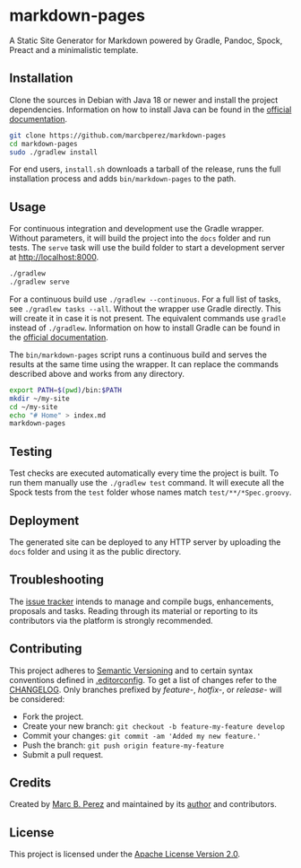 # markdown-pages

A Static Site Generator for Markdown powered by Gradle, Pandoc, Spock, Preact
and a minimalistic template.

## Installation

Clone the sources in Debian with Java 18 or newer and install the project
dependencies. Information on how to install Java can be found in the
[official documentation][install-java].

```bash
git clone https://github.com/marcbperez/markdown-pages
cd markdown-pages
sudo ./gradlew install
```

For end users, `install.sh` downloads a tarball of the release, runs the full 
installation process and adds `bin/markdown-pages` to the path.

## Usage

For continuous integration and development use the Gradle wrapper. Without
parameters, it will build the project into the `docs` folder and run tests. The
`serve` task will use the build folder to start a development server at
[http://localhost:8000][dev-server].

```bash
./gradlew
./gradlew serve
```

For a continuous build use `./gradlew --continuous`. For a full list of tasks,
see `./gradlew tasks --all`. Without the wrapper use Gradle directly. This will
create it in case it is not present. The equivalent commands use `gradle`
instead of `./gradlew`. Information on how to install Gradle can be found in the
[official documentation](install-gradle).

The `bin/markdown-pages` script runs a continuous build and serves the results
at the same time using the wrapper. It can replace the commands described above
and works from any directory.

```bash
export PATH=$(pwd)/bin:$PATH
mkdir ~/my-site
cd ~/my-site
echo "# Home" > index.md
markdown-pages
```

## Testing

Test checks are executed automatically every time the project is built. To run 
them manually use the `./gradlew test` command. It will execute all the Spock
tests from the `test` folder whose names match `test/**/*Spec.groovy`.

## Deployment

The generated site can be deployed to any HTTP server by uploading the `docs` 
folder and using it as the public directory.

## Troubleshooting

The [issue tracker][issue-tracker] intends to manage and compile bugs,
enhancements, proposals and tasks. Reading through its material or reporting to
its contributors via the platform is strongly recommended.

## Contributing

This project adheres to [Semantic Versioning][semver] and to certain syntax
conventions defined in [.editorconfig][editorconfig]. To get a list of changes
refer to the [CHANGELOG][changelog]. Only branches prefixed by *feature-*,
*hotfix-*, or *release-* will be considered:

  - Fork the project.
  - Create your new branch: `git checkout -b feature-my-feature develop`
  - Commit your changes: `git commit -am 'Added my new feature.'`
  - Push the branch: `git push origin feature-my-feature`
  - Submit a pull request.

## Credits

Created by [Marc B. Perez][author] and maintained by its [author][author] and
contributors.

## License

This project is licensed under the [Apache License Version 2.0][license].

[author]: https://marcbperez.github.io
[issue-tracker]: https://github.com/marcbperez/markdown-pages/issues
[editorconfig]: .editorconfig
[changelog]: CHANGELOG.md
[license]: LICENSE
[semver]: http://semver.org
[install-gradle]: https://gradle.org/install
[install-java]: https://wiki.debian.org/Java#Quick_Install_Guide
[markdown-pages]: https://github.com/marcbperez/markdown-pages
[dev-server]: http://localhost:8000
